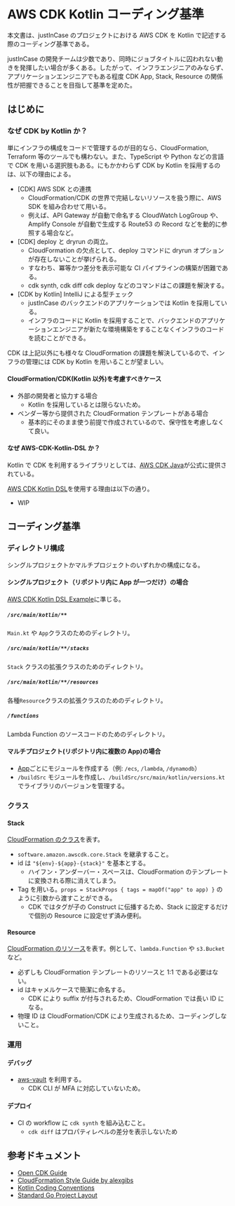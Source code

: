 # AWS CDK Kotlin コーディング基準

本文書は、justInCase のプロジェクトにおける AWS CDK を Kotlin で記述する際のコーディング基準である。

justInCase の開発チームは少数であり、同時にジョブタイトルに囚われない動きを発揮したい場合が多くある。したがって、インフラエンジニアのみならず、アプリケーションエンジニアでもある程度 CDK App, Stack, Resource の関係性が把握できることを目指して基準を定めた。

## はじめに

### なぜ CDK by Kotlin か？

単にインフラの構成をコードで管理するのが目的なら、CloudFormation, Terraform 等のツールでも構わない。また、TypeScript や Python などの言語で CDK を用いる選択肢もある。にもかかわらず CDK by Kotlin を採用するのは、以下の理由による。

- [CDK] AWS SDK との連携
  - CloudFormation/CDK の世界で完結しないリソースを扱う際に、AWS SDK を組み合わせて用いる。
  - 例えば、API Gateway が自動で命名する CloudWatch LogGroup や、Amplify Console が自動で生成する Route53 の Record などを動的に参照する場合など。
- [CDK] deploy と dryrun の両立。
  - CloudFormation の欠点として、deploy コマンドに dryrun オプションが存在しないことが挙げられる。
  - すなわち、冪等かつ差分を表示可能な CI パイプラインの構築が困難である。
  - cdk synth, cdk diff cdk deploy などのコマンドはこの課題を解決する。
- [CDK by Kotlin] IntelliJ による型チェック
  - justInCase のバックエンドのアプリケーションでは Kotlin を採用している。
  - インフラのコードに Kotlin を採用することで、バックエンドのアプリケーションエンジニアが新たな環境構築をすることなくインフラのコードを読むことができる。

CDK は上記以外にも様々な CloudFormation の課題を解決しているので、インフラの管理には CDK by Kotlin を用いることが望ましい。

#### CloudFormation/CDK(Kotlin 以外)を考慮すべきケース

- 外部の開発者と協力する場合
  - Kotlin を採用しているとは限らないため。
- ベンダー等から提供された CloudFormation テンプレートがある場合
  - 基本的にそのまま使う前提で作成されているので、保守性を考慮しなくて良い。

#### なぜ AWS-CDK-Kotlin-DSL か？

Kotlin で CDK を利用するライブラリとしては、[AWS CDK Java](https://mvnrepository.com/artifact/software.amazon.awscdk)が公式に提供されている。

[AWS CDK Kotlin DSL](https://github.com/justincase-jp/AWS-CDK-Kotlin-DSL)を使用する理由は以下の通り。

- WIP

## コーディング基準

### ディレクトリ構成

シングルプロジェクトかマルチプロジェクトのいずれかの構成になる。

#### シングルプロジェクト（リポジトリ内に App が一つだけ）の場合

[AWS CDK Kotlin DSL Example](https://github.com/justincase-jp/AWS-CDK-Kotlin-DSL/tree/master/example)に準じる。

##### `/src/main/kotlin/**`

`Main.kt` や `App`クラスのためのディレクトリ。

##### `/src/main/kotlin/**/stacks`

`Stack` クラスの拡張クラスのためのディレクトリ。

##### `/src/main/kotlin/**/resources`

各種`Resource`クラスの拡張クラスのためのディレクトリ。

##### `/functions`

Lambda Function のソースコードのためのディレクトリ。

#### マルチプロジェクト(リポジトリ内に複数の App)の場合

- [App](https://docs.aws.amazon.com/ja_jp/cdk/latest/guide/apps.html)ごとにモジュールを作成する（例: `/ecs`, `/lambda`, `/dynamodb`）
- `/buildSrc` モジュールを作成し、`/buildSrc/src/main/kotlin/versions.kt` でライブラリのバージョンを管理する。

### クラス

#### Stack

[CloudFormation のクラス](https://docs.aws.amazon.com/ja_jp/cdk/latest/guide/stacks.html)を表す。

- `software.amazon.awscdk.core.Stack` を継承すること。
- id は `"${env}-${app}-{stack}"` を基本とする。
  - ハイフン・アンダーバー・スペースは、CloudFormation のテンプレートに変換される際に消えてしまう。
- Tag を用いる。`props = StackProps { tags = mapOf("app" to app) }` のように引数から渡すことができる。
  - CDK ではタグが子の Construct に伝播するため、Stack に設定するだけで個別の Resource に設定せず済み便利。

#### Resource

[CloudFormation のリソース](https://docs.aws.amazon.com/ja_jp/cdk/latest/guide/resources.html)を表す。例として、`lambda.Function` や `s3.Bucket` など。

- 必ずしも CloudFormation テンプレートのリソースと 1:1 である必要はない。
- id はキャメルケースで簡潔に命名する。
  - CDK により suffix が付与されるため、CloudFormation では長い ID になる。
- 物理 ID は CloudFormation/CDK により生成されるため、コーディングしないこと。

### 運用

#### デバッグ

- [aws-vault](https://github.com/99designs/aws-vault) を利用する。
  - CDK CLI が MFA に対応していないため。

#### デプロイ

- CI の workflow に `cdk synth` を組み込むこと。
  - `cdk diff` はプロパティレベルの差分を表示しないため

## 参考ドキュメント

- [Open CDK Guide](https://github.com/kevinslin/open-cdk)
- [CloudFormation Style Guide by alexgibs](https://github.com/alexgibs/cfnstyle)
- [Kotlin Coding Conventions](https://kotlinlang.org/docs/reference/coding-conventions.html)
- [Standard Go Project Layout](https://github.com/golang-standards/project-layout)
